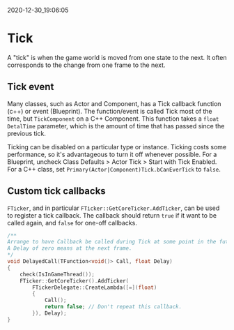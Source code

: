 2020-12-30_19:06:05

# Tick

A "tick" is when the game world is moved from one state to the next.
It often corresponds to the change from one frame to the next.


## Tick event

Many classes, such as Actor and Component, has a Tick callback function (c++) or event (Blueprint).
The function/event is called Tick most of the time, but `TickComponent` on a C++ Component.
This function takes a `float DetalTime` parameter, which is the amount of time that has passed since the previous tick.

Ticking can be disabled on a particular type or instance.
Ticking costs some performance, so it's advantageous to turn it off whenever possible.
For a Blueprint, uncheck Class Defaults > Actor Tick > Start with Tick Enabled.
For a C++ class, set `Primary(Actor|Component)Tick.bCanEverTick` to `false`.


## Custom tick callbacks

`FTicker`, and in particular `FTicker::GetCoreTicker.AddTicker`, can be used to register a tick callback.
The callback should return `true` if it want to be called again, and `false` for one-off callbacks.
```cpp
/**
Arrange to have Callback be called during Tick at some point in the future.
A Delay of zero means at the next frame.
*/
void DelayedCall(TFunction<void()> Call, float Delay)
{
    check(IsInGameThread());
    FTicker::GetCoreTicker().AddTicker(
        FTickerDelegate::CreateLambda([=](float)
        {
            Call();
            return false; // Don't repeat this callback.
        }), Delay);
}
```